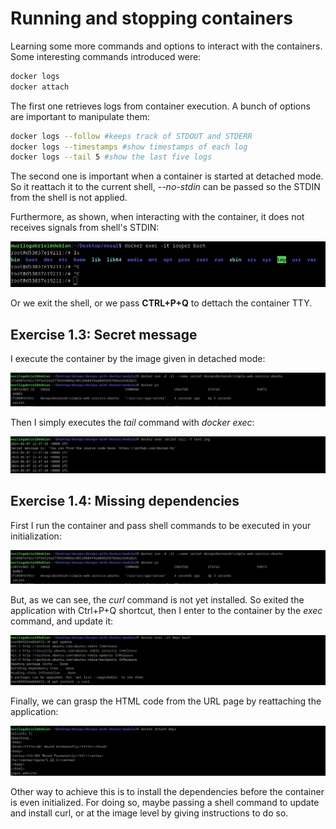 # Running and stopping containers
Learning some more commands and options to interact with the containers. Some interesting commands introduced were:
~~~bash
docker logs
docker attach
~~~
The first one retrieves logs from container execution. A bunch of options are important to manipulate them:
~~~bash
docker logs --follow #keeps track of STDOUT and STDERR
docker logs --timestamps #show timestamps of each log
docker logs --tail 5 #show the last five logs
~~~
The second one is important when a container is started at detached mode. So it reattach it to the current shell, *--no-stdin* can be passed so the STDIN from the shell is not applied.

Furthermore, as shown, when interacting with the container, it does not receives signals from shell's STDIN:

![alt text](images/image.png)

Or we exit the shell, or we pass **CTRL+P+Q** to dettach the container TTY.

## Exercise 1.3: Secret message

I execute the container by the image given in detached mode:

![alt text](images/image-4.png)

Then I simply executes the *tail* command with *docker exec*:

![alt text](images/image-5.png)

## Exercise 1.4: Missing dependencies

First I run the container and pass shell commands to be executed in your initialization:

![alt text](images/image-1.png)

But, as we can see, the *curl* command is not yet installed. So exited the application with Ctrl+P+Q shortcut, then I enter to the container by the *exec* command, and update it:

![alt text](images/image-2.png)

Finally, we can grasp the HTML code from the URL page by reattaching the application:

![alt text](images/image-3.png)


Other way to achieve this is to install the dependencies before the container is even initialized. For doing so, maybe passing a shell command to update and install curl, or at the image level by giving instructions to do so.
